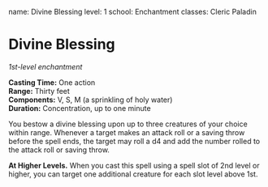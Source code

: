 name: Divine Blessing
level: 1
school: Enchantment
classes: Cleric
         Paladin

# Divine Blessing 
_1st-level enchantment_ 

**Casting Time:** One action   
**Range:** Thirty feet   
**Components:** V, S, M (a sprinkling of holy water)    
**Duration:** Concentration, up to one minute 

You bestow a divine blessing upon up to three creatures of your choice within range. Whenever a target makes an attack roll or a saving throw before the spell ends, the target may roll a d4 and add the number rolled to the attack roll or saving throw. 

**At Higher Levels.** When you cast this spell using a spell slot of 2nd level or higher, you can target one additional creature for each slot level above 1st. 

